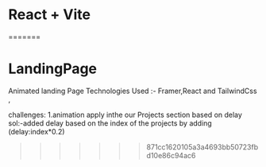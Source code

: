 
# React + Vite


=======
# LandingPage
Animated landing Page
Technologies Used  :- Framer,React and TailwindCss ,

challenges:
1.animation apply inthe our Projects section based on delay
sol:-added delay based on the index of the projects by adding (delay:index*0.2)



>>>>>>> 871cc1620105a3a4693bb50723fbd10e86c94ac6
